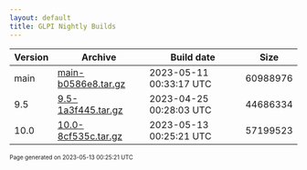 ```yaml
---
layout: default
title: GLPI Nightly Builds
---
```


Version|Archive|Build date|Size
---|---|---|---
main|[main-b0586e8.tar.gz](main-b0586e8.tar.gz)|2023-05-11 00:33:17 UTC|60988976
9.5|[9.5-1a3f445.tar.gz](9.5-1a3f445.tar.gz)|2023-04-25 00:28:03 UTC|44686334
10.0|[10.0-8cf535c.tar.gz](10.0-8cf535c.tar.gz)|2023-05-13 00:25:21 UTC|57199523

<font size="1">Page generated on 2023-05-13 00:25:21 UTC</font>
